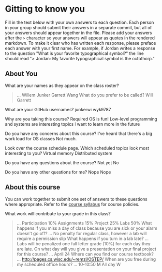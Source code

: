 # Gitting to know you
Fill in the text below with your own answers to each question. Each person in your group should submit their answers in a separate commit, but all of your answers should appear together in the file. Please add your answers after the `>` character so your answers will appear as quotes in the rendered markdown. To make it clear who has written each response, please preface each answer with your first name. For example, if Jordan writes a response to the question "What is your favorite typographical symbol?" the line should read "> Jordan: My favorite typographical symbol is the octothorp." 

## About You
What are your names as they appear on the class roster?
> ...
Willem Junker
Garrett Wang
What do you prefer to be called?
Will
Garrett

What are your GitHub usernames?
junkerwi
wyk9787

Why are you taking this course?
Required
OS is fun! Low-level programming and systems are interesting topics I want to learn more in the future

Do you have any concerns about this course?
I've heard that there's a big work load for OS classes
Not much.

Look over the course schedule page. Which scheduled topics look most interesting to you?
Virtual memory
Distributed system

Do you have any questions about the course?
Not yet
No

Do you have any other questions for me?
Nope
Nope

## About this course
You can work together to submit one set of answers to these questions where appropriate. Refer to the [course syllabus](http://www.cs.grinnell.edu/~curtsinger/teaching/2018S/CSC213/syllabus/) for course policies.

What work will contribute to your grade in this class?
> ...
Participation
    10%
Assignments
    15%
Project
    25%
Labs
    50% 
What happens if you miss a day of class because you are sick or your alarm doesn't go off?
> ...
No penalty for regular class, however a lab will require a permission slip
What happens if you turn in a lab late?
> ...
Labs will be penalized one full letter grade (10%) for each day they are late.
On what day will you give a presentation on your final project for this course?
> ...
April 24
Where can you find our course textbook?
> ...
http://pages.cs.wisc.edu/~remzi/OSTEP/
When are you free during my scheduled office hours?
> ...
10-10:50 M
All day W
